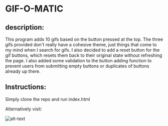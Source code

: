 # GIF-O-MATIC

## description:

This program adds 10 gifs based on the button pressed at the top. The three gifs provided don't really have a cohesive theme, just things that come to my mind when I search for gifs.  I also decided to add a reset button for the gif buttons, which resets them back to their original state without refreshing the page. I also added some validation to the button adding function to prevent users from submitting empty buttons or duplicates of buttons already up there. 

## Instructions:

Simply clone the repo and run index.html

Alternatively visit: 

![alt-text](https://i.imgur.com/rXdw0DY.png)
